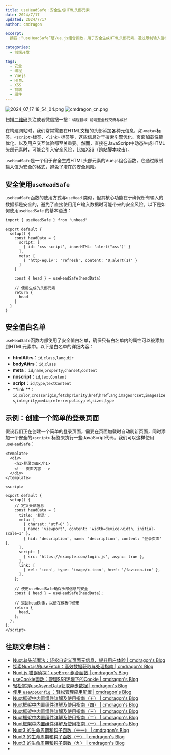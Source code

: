 ```yaml
---
title: useHeadSafe：安全生成HTML头部元素
date: 2024/7/17
updated: 2024/7/17
author: cmdragon 

excerpt:
  摘要：“useHeadSafe”是Vue.js组合函数，用于安全生成HTML头部元素，通过限制输入值格式避免XSS等安全风险，提供了安全值白名单确保只有安全属性被添加。

categories:
  - 前端开发

tags:
  - 安全
  - 编程
  - Vuejs
  - HTML
  - XSS
  - 前端
  - 组件
---
```


<img src="https://static.amd794.com/blog/images/2024_07_17 18_54_04.png@blog" title="2024_07_17 18_54_04.png" alt="2024_07_17 18_54_04.png"/>

<img src="https://api2.cmdragon.cn/upload/cmder/20250304_012821924.jpg" title="cmdragon_cn.png" alt="cmdragon_cn.png"/>


扫描[二维码](https://api2.cmdragon.cn/upload/cmder/20250304_012821924.jpg)关注或者微信搜一搜：`编程智域 前端至全栈交流与成长`

在构建网站时，我们常常需要在HTML文档的头部添加各种元信息，如`<meta>`标签、`<script>`标签、`<link>`
标签等，这些信息对于搜索引擎优化、页面加载性能优化、以及用户交互体验都至关重要。然而，直接在JavaScript中动态生成HTML头部元素时，可能会引入安全风险，比如XSS（跨站脚本攻击）。

`useHeadSafe`是一个用于安全生成HTML头部元素的Vue.js组合函数，它通过限制输入值为安全的格式，避免了潜在的安全风险。

## 安全使用`useHeadSafe`

`useHeadSafe`函数的使用方式与`useHead`
类似，但其核心功能在于确保所有输入的数据都是安全的，避免了直接使用用户输入数据时可能带来的安全风险。以下是如何使用`useHeadSafe`
的基本语法：

```
import { useHeadSafe } from 'unhead'

export default {
  setup() {
    const headData = {
      script: [
        { id: 'xss-script', innerHTML: 'alert("xss")' }
      ],
      meta: [
        { 'http-equiv': 'refresh', content: '0;alert(1)' }
      ]
    }

    const { head } = useHeadSafe(headData)

    // 使用生成的头部元素
    return {
      head
    }
  }
}

```

## 安全值白名单

`useHeadSafe`函数内部使用了安全值白名单，确保只有白名单内的属性可以被添加到HTML元素中。以下是白名单的详细内容：

- **htmlAttrs**：`id`,`class`,`lang`,`dir`
- **bodyAttrs**：`id`,`class`
- **meta**：`id`,`name`,`property`,`charset`,`content`
- **noscript**：`id`,`textContent`
- **script**：`id`,`type`,`textContent`
- **link
  **：`id`,`color`,`crossorigin`,`fetchpriority`,`href`,`hreflang`,`imagesrcset`,`imagesizes`,`integrity`,`media`,`referrerpolicy`,`rel`,`sizes`,`type`

## 示例：创建一个简单的登录页面

假设我们正在创建一个简单的登录页面，需要在页面加载时自动刷新页面，同时添加一个安全的`<script>`
标签来执行一些JavaScript代码。我们可以这样使用`useHeadSafe`：

```
<template>
  <div>
    <h1>登录页面</h1>
    <!-- 页面内容 -->
  </div>
</template>

<script>

export default {
  setup() {
    // 定义头部信息
    const headData = {
      title: '登录',
      meta: [
        { charset: 'utf-8' },
        { name: 'viewport', content: 'width=device-width, initial-scale=1' },
        { hid: 'description', name: 'description', content: '登录页面' },
      ],
      script: [
        { src: 'https://example.com/login.js', async: true },
      ],
      link: [
        { rel: 'icon', type: 'image/x-icon', href: '/favicon.ico' },
      ],
    };

    // 使用useHeadSafe确保头部信息的安全
    const { head } = useHeadSafe(headData);

    // 返回head对象，以便在模板中使用
    return {
      head,
    };
  },
};
</script>
```


## 往期文章归档：

- [Nuxt.js头部魔法：轻松自定义页面元信息，提升用户体验 | cmdragon's Blog](https://blog.cmdragon.cn/posts/28859392f373/)
- [探索Nuxt.js的useFetch：高效数据获取与处理指南 | cmdragon's Blog](https://blog.cmdragon.cn/posts/b4311c856080/)
- [Nuxt.js 错误侦探：useError 组合函数 | cmdragon's Blog](https://blog.cmdragon.cn/posts/a86a834c8e7a/)
- [useCookie函数：管理SSR环境下的Cookie | cmdragon's Blog](https://blog.cmdragon.cn/posts/f36e9827abb4/)
- [轻松掌握useAsyncData获取异步数据 | cmdragon's Blog](https://blog.cmdragon.cn/posts/bdaee7956a6e/)
- [使用 `useAppConfig` ：轻松管理应用配置 | cmdragon's Blog](https://blog.cmdragon.cn/posts/133b896ec704/)
- [Nuxt框架中内置组件详解及使用指南（五） | cmdragon's Blog](https://blog.cmdragon.cn/posts/707e1176ace8/)
- [Nuxt框架中内置组件详解及使用指南（四） | cmdragon's Blog](https://blog.cmdragon.cn/posts/64c74472d95e/)
- [Nuxt框架中内置组件详解及使用指南（三） | cmdragon's Blog](https://blog.cmdragon.cn/posts/0524f12c820c/)
- [Nuxt框架中内置组件详解及使用指南（二） | cmdragon's Blog](https://blog.cmdragon.cn/posts/5c234037b6fe/)
- [Nuxt框架中内置组件详解及使用指南（一） | cmdragon's Blog](https://blog.cmdragon.cn/posts/22a2f8cb2cf0/)
- [Nuxt3 的生命周期和钩子函数（十一） | cmdragon's Blog](https://blog.cmdragon.cn/posts/693a389ead2d/)
- [Nuxt3 的生命周期和钩子函数（十） | cmdragon's Blog](https://blog.cmdragon.cn/posts/2277c22fe47d/)
- [Nuxt3 的生命周期和钩子函数（九） | cmdragon's Blog](https://blog.cmdragon.cn/2024/07/02/front_end/nuxt3%20%E7%9A%84%E7%94%9F%E5%91%BD%E5%91%A8%E6%9C%9F%E5%92%8C%E9%92%A9%E5%AD%90%E5%87%BD%E6%95%B0%EF%BC%88%E4%B9%9D%EF%BC%89%20/)
- 

